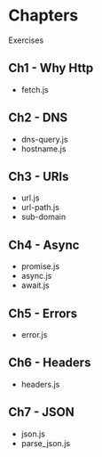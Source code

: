 # Chapters

Exercises

## Ch1 - Why Http

- fetch.js

## Ch2 - DNS

- dns-query.js
- hostname.js

## Ch3 - URIs

- url.js
- url-path.js
- sub-domain

## Ch4 - Async

- promise.js
- async.js
- await.js

## Ch5 - Errors

- error.js

## Ch6 - Headers

- headers.js

## Ch7 - JSON

- json.js
- parse_json.js
